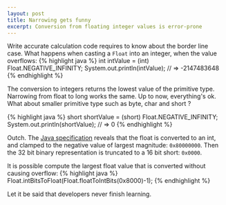 ```yaml
---
layout: post
title: Narrowing gets funny
excerpt: Conversion from floating integer values is error-prone
---
```


Write accurate calculation code requires to know about the border line case.
What happens when casting a `Float` into an integer, when the value overflows:
{% highlight java %}
int intValue = (int) Float.NEGATIVE_INFINITY;
System.out.println(intValue);
// => -2147483648
{% endhighlight %}

The conversion to integers returns the lowest value of the primitive type. Narrowing from float to long works the same. 
Up to now, everything's ok. What about smaller primitive type such as byte, char and short ?

{% highlight java %}
short shortValue = (short) Float.NEGATIVE_INFINITY;
System.out.println(shortValue);
// => 0
{% endhighlight %}

Outch. The [Java specification](http://docs.oracle.com/javase/specs/jls/se7/html/jls-5.html#jls-5.1.3) 
reveals that the float is converted to an int, and clamped to the negative value of largest magnitude: `0x80000000`. 
Then the 32 bit binary representation is truncated to a 16 bit short: `0x0000`.

It is possible compute the largest float value that is converted without causing overflow:
{% highlight java %}
Float.intBitsToFloat(Float.floatToIntBits(0x8000)-1);
{% endhighlight %}

Let it be said that developers never finish learning.
